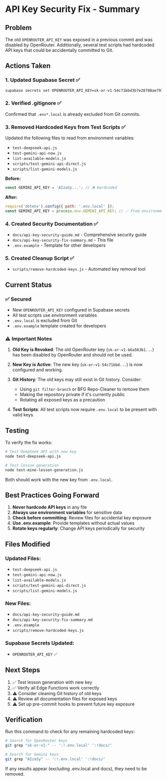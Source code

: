 # API Key Security Fix - Summary

## Problem
The old `OPENROUTER_API_KEY` was exposed in a previous commit and was disabled by OpenRouter. Additionally, several test scripts had hardcoded API keys that could be accidentally committed to Git.

## Actions Taken

### 1. Updated Supabase Secret ✅
```bash
supabase secrets set OPENROUTER_API_KEY=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
```

### 2. Verified .gitignore ✅
Confirmed that `.env*.local` is already excluded from Git commits.

### 3. Removed Hardcoded Keys from Test Scripts ✅
Updated the following files to read from environment variables:
- `test-deepseek-api.js`
- `test-gemini-api-now.js`
- `list-available-models.js`
- `scripts/test-gemini-api-direct.js`
- `scripts/list-gemini-models.js`

**Before:**
```javascript
const GEMINI_API_KEY = 'AIzaSy...'; // ❌ Hardcoded
```

**After:**
```javascript
require('dotenv').config({ path: '.env.local' });
const GEMINI_API_KEY = process.env.GEMINI_API_KEY; // ✅ From environment
```

### 4. Created Security Documentation ✅
- `docs/api-key-security-guide.md` - Comprehensive security guide
- `docs/api-key-security-fix-summary.md` - This file
- `.env.example` - Template for other developers

### 5. Created Cleanup Script ✅
- `scripts/remove-hardcoded-keys.js` - Automated key removal tool

## Current Status

### ✅ Secured
- New `OPENROUTER_API_KEY` configured in Supabase secrets
- All test scripts use environment variables
- `.env.local` is excluded from Git
- `.env.example` template created for developers

### ⚠️ Important Notes

1. **Old Key is Revoked**: The old OpenRouter key (`sk-or-v1-b6a563b1...`) has been disabled by OpenRouter and should not be used.

2. **New Key is Active**: The new key (`sk-or-v1-54c71bbd...`) is now configured and working.

3. **Git History**: The old keys may still exist in Git history. Consider:
   - Using `git filter-branch` or BFG Repo-Cleaner to remove them
   - Making the repository private if it's currently public
   - Rotating all exposed keys as a precaution

4. **Test Scripts**: All test scripts now require `.env.local` to be present with valid keys.

## Testing

To verify the fix works:

```bash
# Test DeepSeek API with new key
node test-deepseek-api.js

# Test lesson generation
node test-mine-lesson-generation.js
```

Both should work with the new key from `.env.local`.

## Best Practices Going Forward

1. **Never hardcode API keys** in any file
2. **Always use environment variables** for sensitive data
3. **Check before committing**: Review files for accidental key exposure
4. **Use .env.example**: Provide templates without actual values
5. **Rotate keys regularly**: Change API keys periodically for security

## Files Modified

### Updated Files:
- `test-deepseek-api.js`
- `test-gemini-api-now.js`
- `list-available-models.js`
- `scripts/test-gemini-api-direct.js`
- `scripts/list-gemini-models.js`

### New Files:
- `docs/api-key-security-guide.md`
- `docs/api-key-security-fix-summary.md`
- `.env.example`
- `scripts/remove-hardcoded-keys.js`

### Supabase Secrets Updated:
- `OPENROUTER_API_KEY` ✅

## Next Steps

1. ✅ Test lesson generation with new key
2. ✅ Verify all Edge Functions work correctly
3. ⚠️ Consider cleaning Git history of old keys
4. ⚠️ Review all documentation files for exposed keys
5. ⚠️ Set up pre-commit hooks to prevent future key exposure

## Verification

Run this command to check for any remaining hardcoded keys:
```bash
# Search for OpenRouter keys
git grep "sk-or-v1-" -- ':!.env.local' ':!docs/'

# Search for Gemini keys
git grep "AIzaSy" -- ':!.env.local' ':!docs/'
```

If any results appear (excluding .env.local and docs), they need to be removed.

